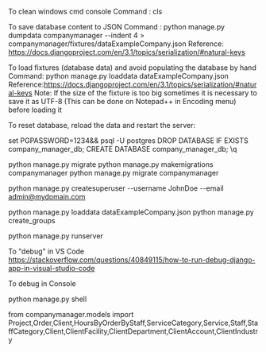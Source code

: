To clean windows cmd console
Command : cls 

To save database content to JSON
Command : python manage.py  dumpdata companymanager --indent 4 > companymanager/fixtures/dataExampleCompany.json
Reference: https://docs.djangoproject.com/en/3.1/topics/serialization/#natural-keys


To load fixtures (database data) and avoid populating the database by hand
Command: python manage.py loaddata dataExampleCompany.json
Reference:https://docs.djangoproject.com/en/3.1/topics/serialization/#natural-keys
Note: If the size of the fixture is too big sometimes it is necessary to save it as UTF-8 (This can be done on Notepad++ in Encoding menu) before loading it

To reset database, reload the data and restart the server:

set PGPASSWORD=1234&& psql -U postgres
DROP DATABASE IF EXISTS company_manager_db;
CREATE DATABASE company_manager_db;
\q

python manage.py migrate
python manage.py makemigrations companymanager
python manage.py migrate companymanager

python manage.py createsuperuser --username JohnDoe --email admin@mydomain.com

python manage.py loaddata dataExampleCompany.json
python manage.py create_groups

python manage.py runserver



To "debug" in VS Code
https://stackoverflow.com/questions/40849115/how-to-run-debug-django-app-in-visual-studio-code

To debug in Console

python manage.py shell

from  companymanager.models import Project,Order,Client,HoursByOrderByStaff,ServiceCategory,Service,Staff,StaffCategory,Client,ClientFacility,ClientDepartment,ClientAccount,ClientIndustry


